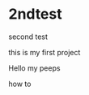 # 2ndtest
second test 

   
<!DOCTYPE html>
<html>
  <head>
    
  </head>
  <body>
   <h>this is my first project</h>
     <p>Hello my peeps</p>
     <p>how to </p>

  </body>
</html>